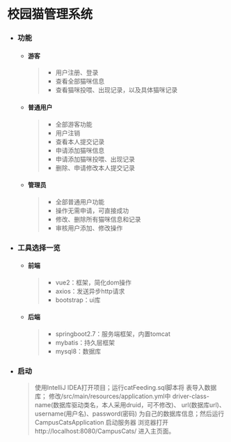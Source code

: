 # 校园猫管理系统
* ### 功能
    * #### 游客
      >* 用户注册、登录
      >* 查看全部猫咪信息
      >* 查看猫咪投喂、出现记录，以及具体猫咪记录
    * #### 普通用户
      >* 全部游客功能
      >* 用户注销
      >* 查看本人提交记录
      >* 申请添加猫咪信息
      >* 申请添加猫咪投喂、出现记录
      >* 删除、申请修改本人提交记录
    * #### 管理员
      >* 全部普通用户功能
      >* 操作无需申请，可直接成功
      >* 修改、删除所有猫咪信息和记录
      >* 审核用户添加、修改操作
* ### 工具选择一览
    * #### 前端
      >* vue2：框架，简化dom操作
      >* axios：发送异步http请求
      >* bootstrap：ui库
    * #### 后端
      >* springboot2.7：服务端框架，内置tomcat
      >* mybatis：持久层框架
      >* mysql8：数据库
* ### 启动
  > 使用IntelliJ IDEA打开项目；运行catFeeding.sql脚本将 表导入数据库；
  > 修改/src/main/resources/application.yml中
  > driver-class-name(数据库驱动类名，本人采用druid，可不修改)、
  > url(数据库url)、username(用户名)、password(密码)
  > 为自己的数据库信息；然后运行 CampusCatsApplication
  > 启动服务器
  > 浏览器打开 http://localhost:8080/CampusCats/
  > 进入主页面。